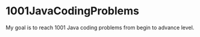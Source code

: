 # 1001JavaCodingProblems
My goal is to reach 1001 Java coding problems from begin to advance level. 
